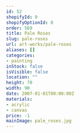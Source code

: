 ```yaml
---
id: 52
shopifyId: 0
shopifyOptionId: 0
order: 569
title: Pale Roses
slug: pale-roses
url: art-works/pale-roses
aliases: []
categories:
- painting
inStock: false
isVisible: false
location: ""
height: 70
width: 90
date: 2007-01-01T00:00:00Z
materials:
- acrylic
- canvas
price: -1
mainImage: pale_roses.jpg
---
```

